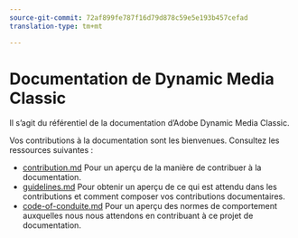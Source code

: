 ```yaml
---
source-git-commit: 72af899fe787f16d79d878c59e5e193b457cefad
translation-type: tm+mt

---
```

# Documentation de Dynamic Media Classic

Il s’agit du référentiel de la documentation d’Adobe Dynamic Media Classic.

Vos contributions à la documentation sont les bienvenues. Consultez les ressources suivantes :

* [contribution.md](contributing.md) Pour un aperçu de la manière de contribuer à la documentation.
* [guidelines.md](guidelines.md) Pour obtenir un aperçu de ce qui est attendu dans les contributions et comment composer vos contributions documentaires.
* [code-of-conduite.md](code-of-conduct.md) Pour un aperçu des normes de comportement auxquelles nous nous attendons en contribuant à ce projet de documentation.
